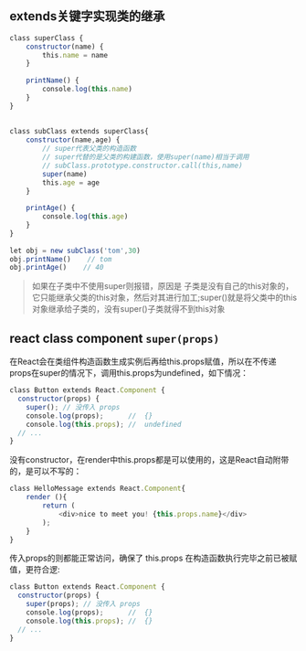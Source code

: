 ## extends关键字实现类的继承

```js
class superClass {
    constructor(name) {
        this.name = name
    }
 
    printName() {
        console.log(this.name)
    }
}
 
 
class subClass extends superClass{
    constructor(name,age) {
        // super代表父类的构造函数
        // super代替的是父类的构建函数，使用super(name)相当于调用
        // subClass.prototype.constructor.call(this,name)
        super(name) 
        this.age = age
    }
 
    printAge() {
        console.log(this.age)
    }
}
 
let obj = new subClass('tom',30)
obj.printName()    // tom 
obj.printAge()    // 40
```

>如果在子类中不使用super则报错，原因是 子类是没有自己的this对象的，它只能继承父类的this对象，然后对其进行加工;super()就是将父类中的this对象继承给子类的，没有super()子类就得不到this对象

## react class component `super(props)`
在React会在类组件构造函数生成实例后再给this.props赋值，所以在不传递props在super的情况下，调用this.props为undefined，如下情况：
```js
class Button extends React.Component {
  constructor(props) {
    super(); // 没传入 props
    console.log(props);      //  {}
    console.log(this.props); //  undefined
  // ...
}
```

没有constructor，在render中this.props都是可以使用的，这是React自动附带的，是可以不写的：
```js
class HelloMessage extends React.Component{
    render (){
        return (
            <div>nice to meet you! {this.props.name}</div>
        );
    }
}
```

传入props的则都能正常访问，确保了 this.props 在构造函数执行完毕之前已被赋值，更符合逻:
```js
class Button extends React.Component {
  constructor(props) {
    super(props); // 没传入 props
    console.log(props);      //  {}
    console.log(this.props); //  {}
  // ...
}
```